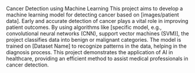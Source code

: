 Cancer Detection using Machine Learning
This project aims to develop a machine learning model for detecting cancer based on [images/patient data]. Early and accurate detection of cancer plays a vital role in improving patient outcomes. By using algorithms like [specific model, e.g., convolutional neural networks (CNN), support vector machines (SVM)], the project classifies data into benign or malignant categories. The model is trained on [Dataset Name] to recognize patterns in the data, helping in the diagnosis process. This project demonstrates the application of AI in healthcare, providing an efficient method to assist medical professionals in cancer detection.

